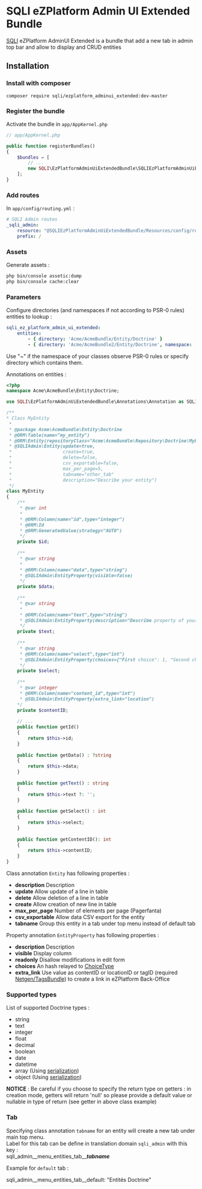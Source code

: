 SQLI eZPlatform Admin UI Extended Bundle
========================================

[SQLI](http://www.sqli.com) eZPlatform AdminUI Extended is a bundle that add a new tab in admin top bar and allow to display and CRUD entities

Installation
------------

### Install with composer
```
composer require sqli/ezplatform_adminui_extended:dev-master
```

### Register the bundle

Activate the bundle in `app/AppKernel.php`

```php
// app/AppKernel.php

public function registerBundles()
{
    $bundles = [
        // ...
        new SQLI\EzPlatformAdminUiExtendedBundle\SQLIEzPlatformAdminUiExtendedBundle(),
    ];
}
```

### Add routes

In `app/config/routing.yml` :

```yml
# SQLI Admin routes
_sqli_admin:
    resource: "@SQLIEzPlatformAdminUiExtendedBundle/Resources/config/routing.yml"
    prefix: /
```

### Assets

Generate assets :
```bash
php bin/console assetic:dump
php bin/console cache:clear
```

### Parameters

Configure directories (and namespaces if not according to PSR-0 rules) entities to lookup :

```yml
sqli_ez_platform_admin_ui_extended:
    entities:
        - { directory: 'Acme/AcmeBundle/Entity/Doctrine' }
        - { directory: 'Acme/AcmeBundle2/Entity/Doctrine', namespace: 'Acme\AcmeBundle2NoPSR0\ORM\Doctrine' }
```
Use "~" if the namespace of your classes observe PSR-0 rules or specify directory which contains them.

Annotations on entities :

```php
<?php
namespace Acme\AcmeBundle\Entity\Doctrine;

use SQLI\EzPlatformAdminUiExtendedBundle\Annotations\Annotation as SQLIAdmin;

/**
* Class MyEntity
 * 
 * @package Acme\AcmeBundle\Entity\Doctrine
 * @ORM\Table(name="my_entity")
 * @ORM\Entity(repositoryClass="Acme\AcmeBundle\Repository\Doctrine\MyEntityRepository")
 * @SQLIAdmin\Entity(update=true,
 *                   create=true,
 *                   delete=false,
 *                   csv_exportable=false,
 *                   max_per_page=5,
 *                   tabname="other_tab"
 *                   description="Describe your entity")
 */
class MyEntity
{
    /**
     * @var int
     *
     * @ORM\Column(name="id",type="integer")
     * @ORM\Id
     * @ORM\GeneratedValue(strategy="AUTO")
     */
    private $id;
    
    /**
     * @var string
     *
     * @ORM\Column(name="data",type="string")
     * @SQLIAdmin\EntityProperty(visible=false)
     */
    private $data;
    
    /**
     * @var string
     * 
     * @ORM\Column(name="text",type="string")
     * @SQLIAdmin\EntityProperty(description="Describe property of your entity",readonly=true)
     */
    private $text;
    
    /**
     * @var string
     * @ORM\Column(name="select",type="int")
     * @SQLIAdmin\EntityProperty(choices={"First choice": 1, "Second choice": 2})
     */
    private $select;
    
    /**
     * @var integer
     * @ORM\Column(name="content_id",type="int")
     * @SQLIAdmin\EntityProperty(extra_link="location") 
    */
    private $contentID;
    
    // ...
    public function getId()
    {
        return $this->id;
    }
    
    public function getData() : ?string
    {
        return $this->data;
    }
    
    public function getText() : string 
    {
        return $this->text ?: '';
    }
    
    public function getSelect() : int
    {
        return $this->select;
    }
    
    public function getContentID(): int
    {
        return $this->contentID;
    }
}
```

Class annotation `Entity` has following properties :
- **description** Description
- **update** Allow update of a line in table
- **delete** Allow deletion of a line in table
- **create** Allow creation of new line in table
- **max_per_page** Number of elements per page (Pagerfanta)
- **csv_exportable** Allow data CSV export for the entity
- **tabname** Group this entity in a tab under top menu instead of default tab

Property annotation `EntityProperty` has following properties :
- **description** Description
- **visible** Display column
- **readonly** Disallow modifications in edit form
- **choices** An hash relayed to [ChoiceType](https://symfony.com/doc/current/reference/forms/types/choice.html#choices)
- **extra_link** Use value as contentID or locationID or tagID (required [Netgen/TagsBundle](https://packagist.org/packages/netgen/tagsbundle)) to create a link in eZPlatform Back-Office


### Supported types

List of supported Doctrine types :
- string
- text
- integer
- float
- decimal
- boolean
- date
- datetime
- array (Using [serialization](https://www.php.net/manual/en/language.oop5.serialization.php))
- object (Using [serialization](https://www.php.net/manual/en/language.oop5.serialization.php))

**NOTICE** : Be careful if you choose to specify the return type on getters : in creation mode, getters will return 'null' so please provide a default value or nullable in type of return (see getter in above class example)

### Tab

Specifying class annotation `tabname` for an entity will create a new tab under main top menu.  
Label for this tab can be define in translation domain `sqli_admin` with this key :  
sqli_admin__menu_entities_tab__***tabname***

Example for `default` tab :

sqli_admin__menu_entities_tab__default: "Entités Doctrine"